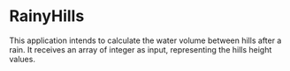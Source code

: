 # RainyHills
This application intends to calculate the water volume between hills after a rain. It receives an array of integer as input, representing the hills height values.
